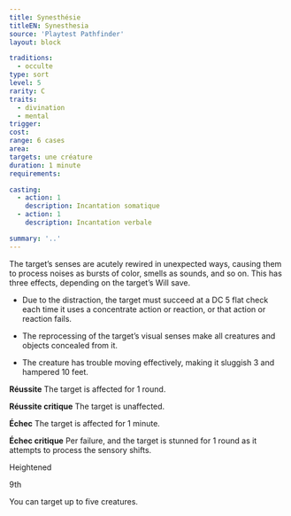 ```yaml
---
title: Synesthésie
titleEN: Synesthesia
source: 'Playtest Pathfinder'
layout: block

traditions:
  - occulte
type: sort
level: 5
rarity: C
traits:
  - divination
  - mental
trigger: 
cost: 
range: 6 cases
area: 
targets: une créature
duration: 1 minute
requirements: 

casting:
  - action: 1
    description: Incantation somatique
  - action: 1
    description: Incantation verbale

summary: '..'
---
```

The target’s senses are acutely rewired in unexpected ways, causing them to process noises as bursts of color, smells as sounds, and so on. This has three effects, depending on the target’s Will save.

- Due to the distraction, the target must succeed at a DC 5 flat check each time it uses a concentrate action or reaction, or that action or reaction fails.

- The reprocessing of the target’s visual senses make all creatures and objects concealed from it.

- The creature has trouble moving effectively, making it sluggish 3 and hampered 10 feet.

**Réussite** The target is affected for 1 round.

**Réussite critique** The target is unaffected.

**Échec** The target is affected for 1 minute.

**Échec critique** Per failure, and the target is stunned for 1 round as it attempts to process the sensory shifts.

Heightened

9th

You can target up to five creatures.